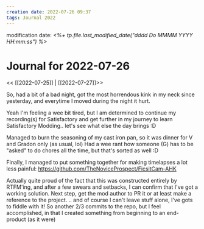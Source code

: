 ```yaml
---
creation date: 2022-07-26 09:37
tags: Journal 2022
---
```


modification date: *<%+ tp.file.last_modified_date("dddd Do MMMM YYYY HH:mm:ss") %>*

# Journal for 2022-07-26

<< [[2022-07-25]] | [[2022-07-27]]>>

So, had a bit of a bad night, got the most horrendous kink in my neck since yesterday, and everytime I moved during the night it hurt.

Yeah I'm feeling a wee bit tired, but I am determined to continue my recording(s) for Satisfactory and get further in my journey to learn Satisfactory Modding..
let's see what else the day brings :D

Managed to burn the seasoning of my cast iron pan, so it was dinner for V and Gradon only (as usual, lol) Had a wee rant how someone (G) has to be "asked" to do chores all the time, but that's sorted as well :D

Finally, I managed to put something together for making timelapses a lot less painful: https://github.com/TheNoviceProspect/FicsitCam-AHK

Actually quite proud of the fact that this was constructed entirely by RTFM'ing, and after a few swears and setbacks, I can confirm that I've got a working solution. Next step, get the mod author to PR it or at least make a reference to the project.
.. and of course I can't leave stuff alone, I've gots to fiddle with it!
So another 2/3 commits to the repo, but I feel accomplished, in that I created something from beginning to an end-product (as it were)
